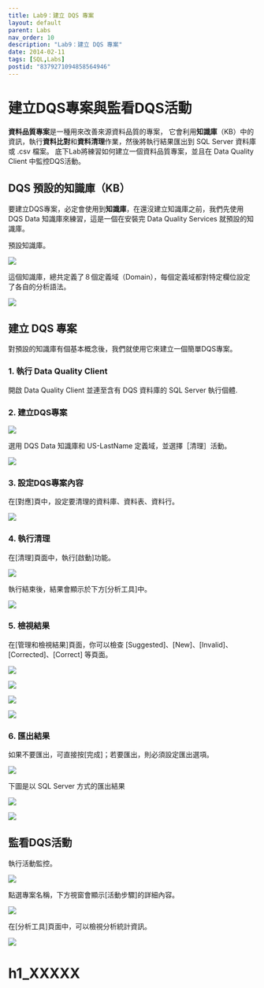 ```yaml
---
title: Lab9：建立 DQS 專案
layout: default
parent: Labs
nav_order: 10
description: "Lab9：建立 DQS 專案"
date: 2014-02-11
tags: [SQL,Labs]
postid: "8379271094858564946"
---
```

# 建立DQS專案與監看DQS活動

**資料品質專案**是一種用來改善來源資料品質的專案，  它會利用**知識庫**（KB）中的資訊，執行**資料比對**和**資料清理**作業，然後將執行結果匯出到 SQL Server 資料庫或 .csv 檔案。   底下Lab將練習如何建立一個資料品質專案，並且在 Data Quality Client 中監控DQS活動。  

## DQS 預設的知識庫（KB）

要建立DQS專案，必定會使用到**知識庫**，在還沒建立知識庫之前，我們先使用 DQS Data 知識庫來練習，這是一個在安裝完 Data Quality Services 就預設的知識庫。  

預設知識庫。

![](https://blogger.googleusercontent.com/img/b/R29vZ2xl/AVvXsEijjAQA7W9Kp1iuzSq7oDCl1KE6qYT2AGV7Q410D_kycCQ7zytXmSZVM2kxB-cZdYVwC1Z1sdb_BJ7hNCUQs1gNgvb4v-vPPl0kIfCXA3k1Wdc94dF2QoK1gunYM-1HdRViEpvzKp0aCQc/s0/ssis-lab-dqs-02.png)

這個知識庫，總共定義了８個定義域（Domain），每個定義域都對特定欄位設定了各自的分析語法。

![](https://blogger.googleusercontent.com/img/b/R29vZ2xl/AVvXsEjQXx_wH3JmaZR1a8aFKBc19BlimtZshEnNZptrbH8RKgVZvhods5DFP7ltI_f2vSyxj4Lyx1VLsiWrvMDK-mRGcd39Lp-TBnurU84SW2XHoVqLj_gYATw2qjgdmu8FCGL7RjWdLROKQWI/s850/ssis-lab-dqs-03.png)

## 建立 DQS 專案

對預設的知識庫有個基本概念後，我們就使用它來建立一個簡單DQS專案。

### 1. 執行 Data Quality Client

開啟 Data Quality Client 並連至含有 DQS 資料庫的 SQL Server 執行個體.

### 2. 建立DQS專案

![](https://blogger.googleusercontent.com/img/b/R29vZ2xl/AVvXsEhqBtiCQTpD-SF2ADyUZZ-W17Lu0VCS7GH9qv_8Of38lJCBR3PYaZnqxuO0ZFK-GVWzCRW47yM5kxu1-jogYHxY_jDPpRTLiBtrZPaSJqzMGH7oN2n5ET7TNSGSEAdQcYyzZG2cOo_H8Gs/s0/ssis-lab-dqs-01.png)

選用 DQS Data 知識庫和 US-LastName 定義域，並選擇［清理］活動。

![](https://blogger.googleusercontent.com/img/b/R29vZ2xl/AVvXsEgSa1QO2H1noxS8X4-nJ9QjXCy72XcaXLLYOgiF0pV5yd_9vRpWaNXVRxqccL3apmg671Inw_DaJKeHwXfq4p1DFzcdcNsuzvLWO2graqIP3hfhoEqNE_dNeyzxiga9lwo-x2QHw1tnoOU/s850/ssis-lab-dqs-04.png)

### 3. 設定DQS專案內容

在[對應]頁中，設定要清理的資料庫、資料表、資料行。

![](https://blogger.googleusercontent.com/img/b/R29vZ2xl/AVvXsEi8LKJ8V10EHnm-_ZwN5gu5mzlWgwHD2s0-mIQ9z8LwLbFtYjbY1D2ya4xj5HVAwu58slWCaUt5LH0JKTEmR2pwB-ChIknjjsVRYt2zfEK0waKCl0qkEOZybAFrcFGsDYy-4UhwccGqJeY/s850/ssis-lab-dqs-05.png)

### 4. 執行清理

在[清理]頁面中，執行[啟動]功能。

![](https://blogger.googleusercontent.com/img/b/R29vZ2xl/AVvXsEiuWLQwDHhNG9ZVwSh9YyMlkNPdTOcVTjdgiTh3MKtpJz0xYaNhObytaPEzTZnNkk3e0WWgTHt3nKV2nTnAqamYcbufqSR4AvIFQ6N4iCJxY7DXu71pIGcEoUZxlNZiFncGlJDenIErcP0/s850/ssis-lab-dqs-06.png)

執行結束後，結果會顯示於下方[分析工具]中。

![](https://blogger.googleusercontent.com/img/b/R29vZ2xl/AVvXsEgTDPUAMeRIHspwPFZkX13G-L8wE5Mr9Q2WBIWEr2XNK7pUSDIHoFlygS3OCXcXtezcigj6TZZ4MaJr7fhgKIbHNTLfLEhCxh9YyCMcOHKesbqLWvFiRHe8xSaNVsCDNBrybRlsEuNuCx0/s850/ssis-lab-dqs-07.png)

### 5. 檢視結果

在[管理和檢視結果]頁面，你可以檢查 [Suggested]、[New]、[Invalid]、[Corrected]、[Correct] 等頁面。

![](https://blogger.googleusercontent.com/img/b/R29vZ2xl/AVvXsEgbnrzlQMPCf4sdsQ516-eJ6LOxSPC9Wj5WHTgLlqhIfBWqyYiF9Xa-IwS8rvjt2kDW7PtxoHGObCR7aT_atSDmpCh8oaFwT-lzOjyWTs9VeF64VQUTehQc-ySfECXB_d9YbeZdmI-F0ig/s850/ssis-lab-dqs-08.png)

![](https://blogger.googleusercontent.com/img/b/R29vZ2xl/AVvXsEhbhPTCANvA-d3n11zTG20TpSqws-A5glrDi6VlH3dvhqDSxo2Dqg-kls4HjdXymPMVXXh23-FxgvJ-saqTy7Zf-eytFbq-oTofdmDH2dAKa512TLRMB1sxVIS21VcsRfJb5lw45pIO87g/s0/ssis-lab-dqs-09.png)

![](https://blogger.googleusercontent.com/img/b/R29vZ2xl/AVvXsEgyjoKVBt4Gd3o2jVc0Sfaczc_OspnDuMoxxuIczgV-lI0-MHxDQtBsG04tI99H0M8oo6r1CzKLV8G-JQUrtgX4RLHMks7ieiqR83VLpwVB2mbTnKrL4jHIR3wa7PNbdKsDFdc1OnbvN8U/s0/ssis-lab-dqs-10.png)

![](https://blogger.googleusercontent.com/img/b/R29vZ2xl/AVvXsEi1PZpGJ3thUuttdrcIWsPyRL93rvkHQuP7Z2OUxUyj0DZ37PfTXBR-WeuMEz2-9U4VwtS2WCdFDDxvcq3wrAvLQYwp4LHShX3xe2T8eE25GbHUxoh4xEWzpgcndw4RfjqX8VTBLFZpYXE/s0/ssis-lab-dqs-11.png)

### 6. 匯出結果

如果不要匯出，可直接按[完成]；若要匯出，則必須設定匯出選項。

![](https://blogger.googleusercontent.com/img/b/R29vZ2xl/AVvXsEjb-Y7YH4HOMC0YjrtbTjsOk-IKuX1u-U3h9-EmvQifRuqv8owceYE3Y1nzN2NJ2BRx2P1HTLSs6IoGW23Da4UUNE_kH5h5J6CBTQSaypXk_vinMZCkPzLaDZXDkEIMs58cGwXHDYOVeJc/s850/ssis-lab-dqs-12.png)

下圖是以 SQL Server 方式的匯出結果

![](https://blogger.googleusercontent.com/img/b/R29vZ2xl/AVvXsEguZQ8tGYpiJhV-Gtb3uFWU-REn4qHxTpJNuY8camwxgd6nK6nf4z4XFZ8TTwe8Znlwt-oFA-vVy100DA5iQupR4Ig9KXfwpmQEd-SPLcH15N1SavjjztCDJGSPfmE9ZoBvNTtZPpZxZus/s0/ssis-lab-dqs-13.png)

![](https://blogger.googleusercontent.com/img/b/R29vZ2xl/AVvXsEjXd93UKXzI1VWProQvxYXdg6LoTHKnGcuJn0tkUnz-yRdzlcptNRDzytuHwsE2yCAb-MtMxL-FmEjG0dUwimWhqgmNYjOMZ6MDgufuepJqVOmRgIwJF2y0oQSyJznuf__cT6aWC3mDYLk/s850/ssis-lab-dqs-14.png)

## 監看DQS活動

執行活動監控。

![](https://blogger.googleusercontent.com/img/b/R29vZ2xl/AVvXsEj8lUfs4BCngzAUNbvYsRrwoGuTSBEC46Gv9_c0dgrOHVvlXhKjInPqLAsDG3D2WuO28bP1lq95kwJOF1_wOuOjd2HeJk1a3qmMk8nxxBZJ4_2NsFxmLfQrY9McpdkXIUR69VCioAMcaT4/s0/ssis-lab-dqs-15.png)

點選專案名稱，下方視窗會顯示[活動步驟]的詳細內容。

![](https://blogger.googleusercontent.com/img/b/R29vZ2xl/AVvXsEjEgHZCW0N-HwB8mGt1uSDv0t-5J22EcVBIdoDZTyUF_4WHj0PnqdwsRXOB8_g-g9rSsL11R31dcXNewy-_fkPasFhA8knVKpNHX7EEuD7YBvxiDS21fGS2GLdfUnzr2ozWeT51WBgipfI/s850/ssis-lab-dqs-16.png)

在[分析工具]頁面中，可以檢視分析統計資訊。

![](https://blogger.googleusercontent.com/img/b/R29vZ2xl/AVvXsEjEgHZCW0N-HwB8mGt1uSDv0t-5J22EcVBIdoDZTyUF_4WHj0PnqdwsRXOB8_g-g9rSsL11R31dcXNewy-_fkPasFhA8knVKpNHX7EEuD7YBvxiDS21fGS2GLdfUnzr2ozWeT51WBgipfI/s850/ssis-lab-dqs-16.png)

# h1\_XXXXX